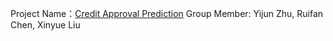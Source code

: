 Project Name：[Credit Approval Prediction](https://github.com/StephenChen1998/ORIE5741_Project)
Group Member: Yijun Zhu, Ruifan Chen, Xinyue Liu 
